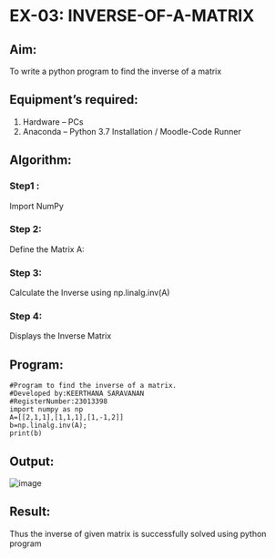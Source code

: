 # EX-03: INVERSE-OF-A-MATRIX

## Aim:
To write a python program to find the inverse of a matrix

## Equipment’s required:
1. 	Hardware – PCs
2. 	Anaconda – Python 3.7 Installation / Moodle-Code Runner

## Algorithm:
### Step1 : 
Import NumPy
### Step 2: 
 Define the Matrix A:
### Step 3: 
Calculate the Inverse using  np.linalg.inv(A)
### Step 4: 
Displays the Inverse Matrix
## Program:
```
#Program to find the inverse of a matrix.
#Developed by:KEERTHANA SARAVANAN
#RegisterNumber:23013398
import numpy as np
A=[[2,1,1],[1,1,1],[1,-1,2]]
b=np.linalg.inv(A);
print(b)

```

## Output:

![image](https://github.com/KeerthanaaSaravanan/EX-03_MATH/assets/145742596/88f17e35-22d8-4e03-91b5-faa4f26f2511)

## Result:
Thus the inverse of given matrix is successfully solved using python program


